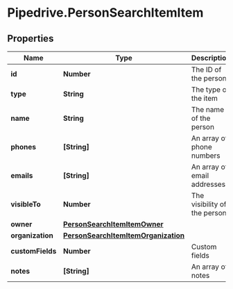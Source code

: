 # Pipedrive.PersonSearchItemItem

## Properties

Name | Type | Description | Notes
------------ | ------------- | ------------- | -------------
**id** | **Number** | The ID of the person | [optional] 
**type** | **String** | The type of the item | [optional] 
**name** | **String** | The name of the person | [optional] 
**phones** | **[String]** | An array of phone numbers | [optional] 
**emails** | **[String]** | An array of email addresses | [optional] 
**visibleTo** | **Number** | The visibility of the person | [optional] 
**owner** | [**PersonSearchItemItemOwner**](PersonSearchItemItemOwner.md) |  | [optional] 
**organization** | [**PersonSearchItemItemOrganization**](PersonSearchItemItemOrganization.md) |  | [optional] 
**customFields** | **Number** | Custom fields | [optional] 
**notes** | **[String]** | An array of notes | [optional] 


